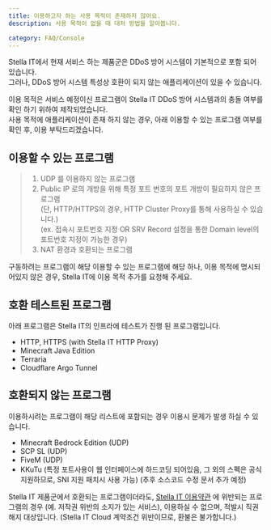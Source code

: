```yaml
---
title: 이용하고자 하는 사용 목적이 존재하지 않아요.
description: 사용 목적이 없을 때 대처 방법을 알아봅니다.

category: FAQ/Console
---
```


Stella IT에서 현재 서비스 하는 제품군은 DDoS 방어 시스템이 기본적으로 포함 되어 있습니다.  
그러나, DDoS 방어 시스템 특성상 호환이 되지 않는 애플리케이션이 있을 수 있습니다.  

이용 목적은 서비스 예정이신 프로그램이 Stella IT DDoS 방어 시스템과의 충돌 여부를 확인 하기 위하여 제작되었습니다.  
사용 목적에 애플리케이션이 존재 하지 않는 경우, 아래 이용할 수 있는 프로그램 여부를 확인 후, 이용 부탁드리겠습니다.  

## 이용할 수 있는 프로그램
> 1. UDP 를 이용하지 않는 프로그램
> 2. Public IP 로의 개방을 위해 특정 포트 번호의 포트 개방이 필요하지 않은 프로그램  
>    (단, HTTP/HTTPS의 경우, HTTP Cluster Proxy를 통해 사용하실 수 있습니다.)  
>    (ex. 접속시 포트번호 지정 OR SRV Record 설정을 통한 Domain level의 포트번호 지정이 가능한 경우)
> 3. NAT 환경과 호환되는 프로그램

구동하려는 프로그램이 해당 이용할 수 있는 프로그램에 해당 하나, 이용 목적에 명시되어있지 않은 경우, Stella IT에 이용 목적 추가를 요청해 주세요.

## 호환 테스트된 프로그램
아래 프로그램은 Stella IT의 인프라에 테스트가 진행 된 프로그램입니다.
* HTTP, HTTPS (with Stella IT HTTP Proxy)
* Minecraft Java Edition
* Terraria
* Cloudflare Argo Tunnel

## 호환되지 않는 프로그램
이용하시려는 프로그램이 해당 리스트에 포함되는 경우 이용시 문제가 발생 하실 수 있습니다.
* Minecraft Bedrock Edition (UDP)
* SCP SL (UDP)
* FiveM (UDP)
* KKuTu (특정 포트사용이 웹 인터페이스에 하드코딩 되어있음, 그 외의 스펙은 공식 지원하므로, SNI 지원 패치시 사용 가능) (추후 소스코드 수정 문서 추가 예정)

<alert type="warning">

Stella IT 제품군에서 호환되는 프로그램이더라도, [Stella IT 이용약관](https://stella-it.com/policy/terms) 에 위반되는 프로그램의 경우 (예. 저작권 위반의 소지가 있는 서비스), 이용하실 수 없으며, 적발시 직권해지 대상입니다. (Stella IT Cloud 계약조건 위반이므로, 환불은 불가합니다.)

</alert>

